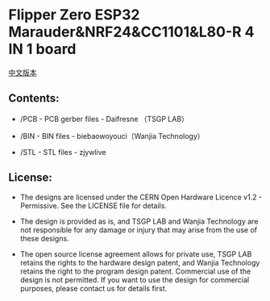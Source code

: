 # Flipper Zero ESP32 Marauder&NRF24&CC1101&L80-R 4 IN 1 board
[中文版本](readme_cn.md)


## Contents:
* /PCB - PCB gerber files - Daifresne （TSGP LAB）

* /BIN - BIN files - biebaowoyouci（Wanjia Technology）

* /STL - STL files - zjywlive


## License:

* The designs are licensed under the CERN Open Hardware Licence v1.2 - Permissive. See the LICENSE file for details.



* The design is provided as is, and TSGP LAB and Wanjia Technology are not responsible for any damage or injury that may arise from the use of these designs.



* The open source license agreement allows for private use, TSGP LAB retains the rights to the hardware design patent, and Wanjia Technology retains the right to the program design patent. Commercial use of the design is not permitted. If you want to use the design for commercial purposes, please contact us for details first.
